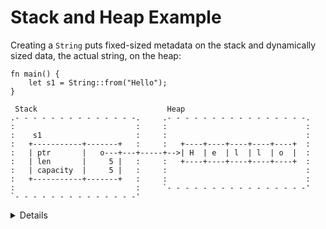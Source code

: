 # Stack and Heap Example

Creating a `String` puts fixed-sized metadata on the stack and dynamically sized
data, the actual string, on the heap:

```rust,editable
fn main() {
    let s1 = String::from("Hello");
}
```

```bob
 Stack                             Heap
.- - - - - - - - - - - - - -.     .- - - - - - - - - - - - - - - -.
:                           :     :                               :
:    s1                     :     :                               :
:   +-----------+-------+   :     :   +----+----+----+----+----+  :
:   | ptr       |   o---+---+-----+-->| H  | e  | l  | l  | o  |  :
:   | len       |     5 |   :     :   +----+----+----+----+----+  :
:   | capacity  |     5 |   :     :                               :
:   +-----------+-------+   :     :                               :
:                           :     `- - - - - - - - - - - - - - - -'
`- - - - - - - - - - - - - -'
```

<details>

* Mention that a `String` is backed by a `Vec`, so it has a capacity and length and can grow if mutable via reallocation on the heap.

* If students ask about it, you can mention that the underlying memory is heap allocated using the [System Allocator] and custom allocators can be implemented using the [Allocator API]

* We can inspect the memory layout with `unsafe` code. However, you should point out that this is rightfully unsafe!

    ```rust,editable
    fn main() {
        let mut s1 = String::from("Hello");
        s1.push(' ');
        s1.push_str("world");
        // DON'T DO THIS AT HOME! For educational purposes only.
        // String provides no guarantees about its layout, so this could lead to
        // undefined behavior.
        unsafe {
            let (ptr, capacity, len): (usize, usize, usize) = std::mem::transmute(s1);
            println!("ptr = {ptr:#x}, len = {len}, capacity = {capacity}");
        }
    }
    ```

</details>

[System Allocator]: https://doc.rust-lang.org/std/alloc/struct.System.html
[Allocator API]: https://doc.rust-lang.org/std/alloc/index.html
